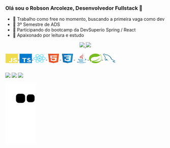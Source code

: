 ### Olá sou o Robson Arcoleze, Desenvolvedor Fullstack 👋


- 🔭 Trabalho como free no momento, buscando a primeira vaga como dev
- 🌱 3º Semestre de ADS
- 👯 Participando do bootcamp da DevSuperio Spring / React
- 🤔 Apaixonado por leitura e estudo


<div align="center">
  <a href="https://github.com/RobsonArcoleze">
  <img height="180em" src="https://github-readme-stats.vercel.app/api?username=RobsonArcoleze&show_icons=true&theme=dracula&include_all_commits=true&count_private=true"/>
  <img height="180em" src="https://github-readme-stats.vercel.app/api/top-langs/?username=RobsonArcoleze&layout=compact&langs_count=7&theme=dracula"/>
</div>
<div style="display: inline_block"><br>
  <img align="center" alt="Rob-Js" height="30" width="40" src="https://raw.githubusercontent.com/devicons/devicon/master/icons/javascript/javascript-plain.svg">
  <img align="center" alt="Rob-Ts" height="30" width="40" src="https://raw.githubusercontent.com/devicons/devicon/master/icons/typescript/typescript-plain.svg">
  <img align="center" alt="Rob-React" height="30" width="40" src="https://raw.githubusercontent.com/devicons/devicon/master/icons/react/react-original.svg">
  <img align="center" alt="Rob-HTML" height="30" width="40" src="https://raw.githubusercontent.com/devicons/devicon/master/icons/html5/html5-original.svg">
  <img align="center" alt="Rob-CSS" height="30" width="40" src="https://raw.githubusercontent.com/devicons/devicon/master/icons/css3/css3-original.svg">
  <img align="center" alt="Rob-java" height="30" width="40" src="https://raw.githubusercontent.com/devicons/devicon/master/icons/java/java-original.svg">
  <img align="center" alt="Rob-Csharp" height="30" width="40" src="https://raw.githubusercontent.com/devicons/devicon/master/icons/spring/spring-original.svg">
  <img align="center" alt="Rob-mysql" height="30" width="40" src="https://raw.githubusercontent.com/devicons/devicon/master/icons/mysql/mysql-original.svg">
  
</div>
  
  ##
 
<div> 
  
  <a href="https://www.instagram.com/robson.arcoleze/" target="_blank"><img src="https://img.shields.io/badge/-Instagram-%23E4405F?style=for-the-badge&logo=instagram&logoColor=white" target="_blank"></a> 
  <a href = "robson.arcoleze29@gmail.com"><img src="https://img.shields.io/badge/-Gmail-%23333?style=for-the-badge&logo=gmail&logoColor=white" target="_blank"></a>
  <a href="https://www.linkedin.com/in/robsonarcoleze/" target="_blank"><img src="https://img.shields.io/badge/-LinkedIn-%230077B5?style=for-the-badge&logo=linkedin&logoColor=white" target="_blank"></a> 
 
  ![Snake animation](https://github.com/RobsonArcoleze/RobsonArcoleze/blob/output/github-contribution-grid-snake.svg)
 
</div>
